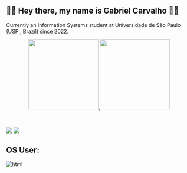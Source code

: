 
## :woman_technologist: Hey there, my name is Gabriel Carvalho :woman_technologist:
 Currently an Information Systems student at Universidade de São Paulo ([USP](https://www5.usp.br) , Brazil) since 2022. 
<div align="center">


  <a href="https://github.com/GabrielCF10">
  <img height="190em" src="https://github-readme-stats.vercel.app/api?username=GabrielCF10&theme=vision-friendly-dark&show_icons=true"/>
  <img height="190em" src="https://github-readme-stats.vercel.app/api/top-langs/?username=GabrielCF10&show_icons=true&theme=vision-friendly-dark&langs_count=3)(https://github.com/anuraghazra/github-readme-stats)"/> 
</div>
<div style="display: inline_block"><br> 
  
 </div>  
  
  ##
 
<div> 
<a href = "mailto:gabriel,carvalhof@usp.br"><img src="https://img.shields.io/badge/-Gmail-%23333?style=for-the-badge&logo=gmail&logoColor=white" target="_blank"></ a>
<a href="https://www.linkedin.com/in/gabriel-carvalho-fernandes/" target="_blank"><img src="https://img.shields.io/badge/LinkedIn-0077B5?style=for-the-badge&logo=linkedin&logoColor=white" target="_blank"></a>
  
</div>
  
  ## OS User: 
  
  <img align="center" alt="html" src="https://img.shields.io/badge/Ubuntu-E95420?style=for-the-badge&logo=ubuntu&logoColor=white">
</div>
